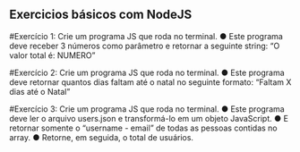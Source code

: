 ## Exercicios básicos com NodeJS

#Exercício 1: 
Crie um programa JS que roda no terminal.
● Este programa deve receber 3 números como
parâmetro e retornar a seguinte string:
“O valor total é: NUMERO”

#Exercício 2:
Crie um programa JS que roda no terminal.
● Este programa deve retornar quantos dias faltam
até o natal no seguinte formato:
“Faltam X dias até o Natal”

#Exercício 3:
Crie um programa JS que roda no terminal.
● Este programa deve ler o arquivo users.json e 
transformá-lo em um objeto JavaScript.
● E retornar somente o “username - email” de todas
as pessoas contidas no array.
● Retorne, em seguida, o total de usuários.
